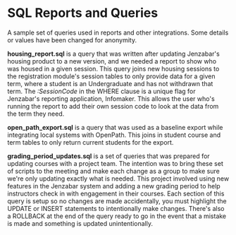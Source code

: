 # SQL Reports and Queries
 A sample set of queries used in reports and other integrations. Some details or values have been changed for anonymity.
 
**housing_report.sql** is a query that was written after updating Jenzabar's housing product to a new version, and we needed a report to show who was housed in a given session. This query joins new housing sessions to the registration module's session tables to only provide data for a given term, where a student is an Undergraduate and has not withdrawn that term. The *:SessionCode* in the WHERE clause is a unique flag for Jenzabar's reporting application, Infomaker. This allows the user who's running the report to add their own session code to look at the data from the term they need.

**open_path_export.sql** is a query that was used as a baseline export while integrating local systems with OpenPath. This joins in student course and term tables to only return current students for the export.

**grading_period_updates.sql** is a set of queries that was prepared for updating courses with a project team. The intention was to bring these set of scripts to the meeting and make each change as a group to make sure we're only updating exactly what is needed. This project involved using new features in the Jenzabar system and adding a new grading period to help instructors check in with engagement in their courses. Each section of this query is setup so no changes are made accidentally, you must highlight the UPDATE or INSERT statements to intentionally make changes. There's also a ROLLBACK at the end of the query ready to go in the event that a mistake is made and something is updated unintentionally. 
